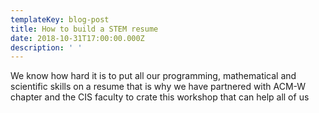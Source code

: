 ```yaml
---
templateKey: blog-post
title: How to build a STEM resume
date: 2018-10-31T17:00:00.000Z
description: ' '
---
```

We know how hard it is to put all our programming, mathematical and scientific skills on a resume that is why we have partnered with ACM-W chapter and the CIS faculty to crate this workshop that can help all of us
